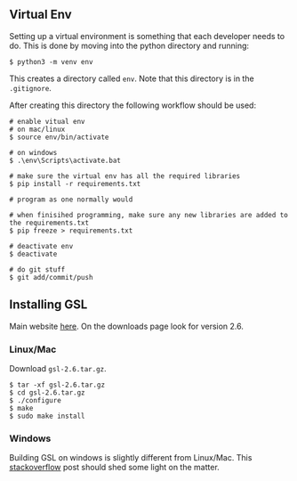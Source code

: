 

## Virtual Env
Setting up a virtual environment is something that each developer needs to do. This is done by moving into the python directory and running:

```$ python3 -m venv env```

This creates a directory called `env`. Note that this directory is in the `.gitignore`.

After creating this directory the following workflow should be used:
```
# enable vitual env
# on mac/linux
$ source env/bin/activate

# on windows
$ .\env\Scripts\activate.bat

# make sure the virtual env has all the required libraries
$ pip install -r requirements.txt

# program as one normally would

# when finisihed programming, make sure any new libraries are added to the requirements.txt
$ pip freeze > requirements.txt

# deactivate env
$ deactivate

# do git stuff
$ git add/commit/push

```


## Installing GSL

Main website [here](https://www.gnu.org/software/gsl/). On the downloads page look for version 2.6.

### Linux/Mac

Download `gsl-2.6.tar.gz`.
```
$ tar -xf gsl-2.6.tar.gz
$ cd gsl-2.6.tar.gz
$ ./configure
$ make
$ sudo make install
```

### Windows

Building GSL on windows is slightly different from Linux/Mac. This [stackoverflow](https://stackoverflow.com/questions/30015656/using-gnu-scientific-library-gsl-under-windows-x64-with-mingw) post should shed some light on the matter.






